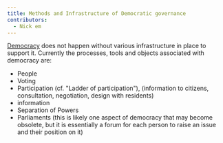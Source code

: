 ```yaml
---
title: Methods and Infrastructure of Democratic governance
contributors:
  - Nick em
---
```


[Democracy](What_is_Democracy "wikilink") does not happen without
various infrastructure in place to support it. Currently the processes,
tools and objects associated with democracy are:

- People
- Voting
- Participation (cf. "Ladder of participation"), (information to
  citizens, consultation, negotiation, design with residents)
- information
- Separation of Powers
- Parliaments (this is likely one aspect of democracy that may become
  obsolete, but it is essentially a forum for each person to raise an
  issue and their position on it)
